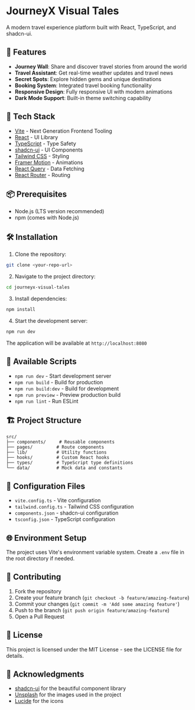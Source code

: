 # JourneyX Visual Tales

A modern travel experience platform built with React, TypeScript, and shadcn-ui.

## 🌟 Features

- **Journey Wall**: Share and discover travel stories from around the world
- **Travel Assistant**: Get real-time weather updates and travel news
- **Secret Spots**: Explore hidden gems and unique destinations
- **Booking System**: Integrated travel booking functionality
- **Responsive Design**: Fully responsive UI with modern animations
- **Dark Mode Support**: Built-in theme switching capability

## 🚀 Tech Stack

- [Vite](https://vitejs.dev/) - Next Generation Frontend Tooling
- [React](https://reactjs.org/) - UI Library
- [TypeScript](https://www.typescriptlang.org/) - Type Safety
- [shadcn-ui](https://ui.shadcn.com/) - UI Components
- [Tailwind CSS](https://tailwindcss.com/) - Styling
- [Framer Motion](https://www.framer.com/motion/) - Animations
- [React Query](https://tanstack.com/query/latest) - Data Fetching
- [React Router](https://reactrouter.com/) - Routing

## 📦 Prerequisites

- Node.js (LTS version recommended)
- npm (comes with Node.js)

## 🛠️ Installation

1. Clone the repository:
```bash
git clone <your-repo-url>
```

2. Navigate to the project directory:
```bash
cd journeyx-visual-tales
```

3. Install dependencies:
```bash
npm install
```

4. Start the development server:
```bash
npm run dev
```

The application will be available at `http://localhost:8080`

## 📜 Available Scripts

- `npm run dev` - Start development server
- `npm run build` - Build for production
- `npm run build:dev` - Build for development
- `npm run preview` - Preview production build
- `npm run lint` - Run ESLint

## 🏗️ Project Structure

```
src/
├── components/     # Reusable components
├── pages/         # Route components
├── lib/           # Utility functions
├── hooks/         # Custom React hooks
├── types/         # TypeScript type definitions
└── data/          # Mock data and constants
```

## 🔧 Configuration Files

- `vite.config.ts` - Vite configuration
- `tailwind.config.ts` - Tailwind CSS configuration
- `components.json` - shadcn-ui configuration
- `tsconfig.json` - TypeScript configuration

## 🌐 Environment Setup

The project uses Vite's environment variable system. Create a `.env` file in the root directory if needed.

## 🤝 Contributing

1. Fork the repository
2. Create your feature branch (`git checkout -b feature/amazing-feature`)
3. Commit your changes (`git commit -m 'Add some amazing feature'`)
4. Push to the branch (`git push origin feature/amazing-feature`)
5. Open a Pull Request

## 📄 License

This project is licensed under the MIT License - see the LICENSE file for details.

## 🙏 Acknowledgments

- [shadcn-ui](https://ui.shadcn.com/) for the beautiful component library
- [Unsplash](https://unsplash.com/) for the images used in the project
- [Lucide](https://lucide.dev/) for the icons


